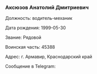 ### Аксюзов Анатолий Дмитриевич

Должность: водитель-механик

Дата рождения: 1999-05-30

Звание: Рядовой

Воинская часть: 45388

Адрес: г. Армавир, Краснодарский край

Сообщение в Telegram: []()
